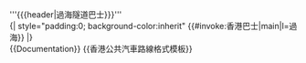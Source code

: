 <div class="NavFrame" style="clear:no; background:{{{bgcolor|}}}; margin:0 auto"><div class="NavHead" style="background:{{{headerbgcolor|}}}; color:{{{headercolor|}}}">'''{{{header|過海隧道巴士}}}'''</div><div class="NavContent">
{| style="padding:0; background-color:inherit"
{{#invoke:香港巴士|main|l=過海}}
|}
</div></div><noinclude>
{{Documentation}}
{{香港公共汽車路線格式模板}}
</noinclude>